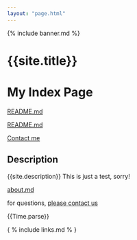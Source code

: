 ```yaml
---
layout: "page.html"
---
```


{% include banner.md %}

# {{site.title}}

# My Index Page 

[README.md](https://github.com/Jnthnoaa/group-website/blob/main/README.md)

[README.md](README.md)

[Contact me](contact.md)

## Description

{{site.description}}
This is just a test, sorry!

[about.md](about.md)

for questions, [please contact us](mailto:{{site.email}})

{{Time.parse}}

{ % include links.md % }
